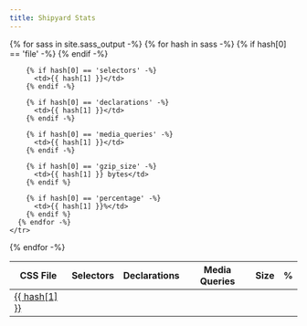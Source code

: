 ```yaml
---
title: Shipyard Stats
---
```


<table class="table">
  <thead>
    <tr>
      <th>CSS File</th>
      <th>Selectors</th>
      <th>Declarations</th>
      <th>Media Queries</th>
      <th>Size</th>
      <th>%</th>
    </tr>
  </thead>
  {% for sass in site.sass_output -%}
    <tr>
      {% for hash in sass -%}
        {% if hash[0] == 'file' -%}
          <td>
            <a href="https://github.com/codeship/shipyard/blob/master/assets/stylesheets/{{ hash[1] }}" target="_blank" class="strong blue-dark">
              {{ hash[1] }}
            </a>
          </td>
        {% endif -%}

        {% if hash[0] == 'selectors' -%}
          <td>{{ hash[1] }}</td>
        {% endif -%}

        {% if hash[0] == 'declarations' -%}
          <td>{{ hash[1] }}</td>
        {% endif -%}

        {% if hash[0] == 'media_queries' -%}
          <td>{{ hash[1] }}</td>
        {% endif -%}

        {% if hash[0] == 'gzip_size' -%}
          <td>{{ hash[1] }} bytes</td>
        {% endif %}

        {% if hash[0] == 'percentage' -%}
          <td>{{ hash[1] }}%</td>
        {% endif %}
      {% endfor -%}
    </tr>
  {% endfor -%}
</table>
